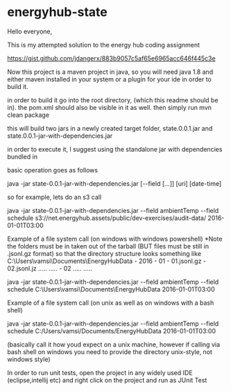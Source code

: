 # energyhub-state

Hello everyone,

This is my attempted solution to the energy hub coding assignment

https://gist.github.com/jdangerx/883b9057c5af65e6965acc646f445c3e

Now this project is a maven project in java, so you will need java 1.8 and either maven installed in your system or a plugin for your 
ide in order to build it.

in order to build it go into the root directory, (which this readme should be in).
the pom.xml should also be visible in it as well.
then simply run
mvn clean package

this will build two jars in a newly created target folder,
state.0.0.1.jar
and 
state.0.0.1-jar-with-dependencies.jar

in order to execute it, I suggest using the standalone jar with dependencies bundled in

basic operation goes as follows

java -jar state-0.0.1-jar-with-dependencies.jar [--field <field>[...]] [uri] [date-time]

so for example, lets do an s3 call 

java -jar state-0.0.1-jar-with-dependencies.jar  --field ambientTemp --field schedule s3://net.energyhub.assets/public/dev-exercises/audit-data/ 2016-01-01T03:00

Example of a file system call (on windows with windows powershell)
*Note the folders must be in taken out of the tarball (BUT files must be still in .jsonl.gz format)
so that the directory structure looks something like
C:\Users\vamsi\Documents\EnergyHubData
        - 2016
           - 01
              - 01.jsonl.gz
              - 02.jsonl.jz
                  .....
                  .....
           - 02
            .....
            .....
            
 java -jar state-0.0.1-jar-with-dependencies.jar  --field ambientTemp --field schedule C:\Users\vamsi\Documents\EnergyHubData  2016-01-01T03:00
 
 
 Example of a file system call (on unix as well as on windows with a bash shell) 
 
 java -jar state-0.0.1-jar-with-dependencies.jar  --field ambientTemp --field schedule C:/Users/vamsi/Documents/EnergyHubData 2016-01-01T03:00
 
 (basically call it how youd expect on a unix machine, 
 however if calling via bash shell on windows you need to provide the directory unix-style, not windows style)
 
 
In order to run unit tests, open the project in any widely used IDE (eclipse,intellij etc) and right click on the project and run as JUnit Test
